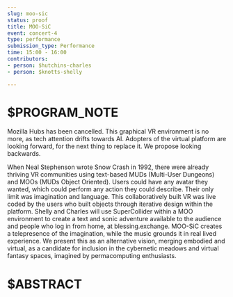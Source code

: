 ```yaml
---
slug: moo-sic
status: proof
title: MOO-SiC
event: concert-4
type: performance
submission_type: Performance
time: 15:00 - 16:00
contributors:
- person: $hutchins-charles
- person: $knotts-shelly

---
```


# $PROGRAM_NOTE

Mozilla Hubs has been cancelled. This graphical VR environment is no more, as tech attention
drifts towards AI. Adopters of the virtual platform are looking forward, for the next thing to
replace it. We propose looking backwards.

When Neal Stephenson wrote Snow Crash in 1992, there were already thriving VR communities
using text-based MUDs (Multi-User Dungeons) and MOOs (MUDs Object Oriented). Users
could have any avatar they wanted, which could perform any action they could describe. Their
only limit was imagination and language.
This collaboratively built VR was live coded by the users who built objects through iterative
design within the platform. Shelly and Charles will use SuperCollider within a MOO
environment to create a text and sonic adventure available to the audience and people who log
in from home, at blessing.exchange.
MOO-SiC creates a telepresence of the imagination, while the music grounds it in real lived
experience. We present this as an alternative vision, merging embodied and virtual, as a
candidate for inclusion in the cybernetic meadows and virtual fantasy spaces, imagined by
permacomputing enthusiasts.

# $ABSTRACT



